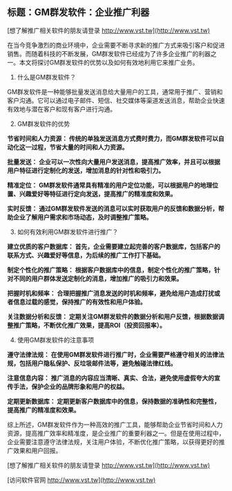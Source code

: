 ## **标题：GM群发软件：企业推广利器**

[想了解推广相关软件的朋友请登录 http://www.vst.tw](http://www.vst.tw)

在当今竞争激烈的商业环境中，企业需要不断寻求新的推广方式来吸引客户和促进销售。而随着科技的不断发展，GM群发软件已经成为了许多企业推广的利器之一。本文将探讨GM群发软件的优势以及如何有效地利用它来推广业务。

1. 什么是GM群发软件？

GM群发软件是一种能够批量发送消息给大量用户的工具，通常用于推广、营销和客户沟通。它可以通过电子邮件、短信、社交媒体等渠道发送消息，帮助企业快速有效地与潜在客户和现有客户进行沟通。

2. GM群发软件的优势

**节省时间和人力资源： 传统的单独发送消息方式费时费力，而GM群发软件可以自动化这一过程，节省大量的时间和人力资源。**

**批量发送： 企业可以一次性向大量用户发送消息，提高推广效率，并且可以根据用户特征进行定制化的发送，增加消息的针对性和吸引力。**

**精准定位： GM群发软件通常具有精准的用户定位功能，可以根据用户的地理位置、兴趣爱好等特征进行定向发送，提高推广的精准度和效果。**

**实时反馈： 通过GM群发软件发送的消息可以实时获取用户的反馈和数据分析，帮助企业了解用户需求和市场动态，及时调整推广策略。**

3. 如何有效利用GM群发软件进行推广？

**建立优质的客户数据库： 首先，企业需要建立起完善的客户数据库，包括客户的联系方式、兴趣爱好等信息，为后续的推广工作打下基础。**

**制定个性化的推广策略： 根据客户数据库中的信息，制定个性化的推广策略，针对不同的用户群体发送定制化的消息，增加推广的吸引力和效果。**

**把握时机和频率： 合理把握推广消息发送的时机和频率，避免给用户造成打扰或者信息过载的感觉，保持推广的有效性和用户体验。**

**关注数据分析和反馈： 定期关注GM群发软件的数据分析和用户反馈，根据数据调整推广策略，不断优化推广效果，提高ROI（投资回报率）。**

4. 使用GM群发软件的注意事项

**遵守法律法规： 在使用GM群发软件进行推广时，企业需要严格遵守相关的法律法规，包括用户隐私保护、反垃圾邮件法等，避免触碰法律红线。**

**注意信息内容： 推广消息的内容应当清晰、真实、合法，避免使用虚假夸大的宣传手法，保护企业的品牌形象和用户的权益。**

**定期更新数据库： 定期更新客户数据库中的信息，保持数据的准确性和完整性，提高推广的精准度和效果。**

综上所述，GM群发软件作为一种高效的推广工具，能够帮助企业节省时间和人力资源，提高推广效率和精准度，是企业推广的重要利器之一。但是在使用过程中，企业需要注意遵守法律法规，关注用户体验，不断优化推广策略，以获得更好的推广效果和用户回报。

[想了解推广相关软件的朋友请登录 http://www.vst.tw](http://www.vst.tw)


[访问软件官网 http://www.vst.tw](http://www.vst.tw)
